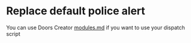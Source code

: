 # Replace default police alert

You can use Doors Creator [modules.md](../modules.md "mention") if you want to use your dispatch script